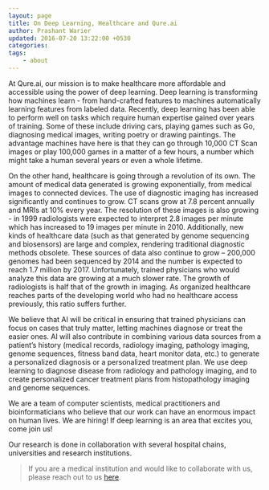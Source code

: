 ```yaml
---
layout: page
title: On Deep Learning, Healthcare and Qure.ai
author: Prashant Warier
updated: 2016-07-20 13:22:00 +0530
categories:
tags:
    - about
---
```


At Qure.ai, our mission is to make healthcare more affordable and accessible using the power of deep learning. Deep learning is transforming how machines learn - from hand-crafted features to machines automatically learning features from labeled data. Recently, deep learning has been able to perform well on tasks which require human expertise gained over years of training. Some of these include driving cars, playing games such as Go, diagnosing medical images, writing poetry or drawing paintings. The advantage machines have here is that they can go through 10,000 CT Scan images or play 100,000 games in a matter of a few hours, a number which might take a human several years or even a whole lifetime.

On the other hand, healthcare is going through a revolution of its own. The amount of medical data generated is growing exponentially, from medical images to connected devices. The use of diagnostic imaging has increased significantly and continues to grow. CT scans grow at  7.8 percent annually and  MRIs at 10% every year.  The resolution of these images is also growing - in 1999 radiologists were expected to interpret 2.8 images per minute which has increased to 19 images per minute in 2010. Additionally, new kinds of healthcare data (such as that generated by genome sequencing and biosensors) are large and complex, rendering traditional diagnostic methods obsolete. These sources of data also continue to grow – 200,000 genomes had been sequenced by 2014 and the number is expected to reach 1.7 million by 2017. Unfortunately, trained physicians who would analyze this data are growing at a much slower rate. The growth of radiologists is half that of the growth in imaging. As organized healthcare reaches parts of the developing world who had no healthcare access previously, this ratio suffers further.

We believe that AI will be critical in ensuring that trained physicians can focus on cases that truly matter, letting machines diagnose or treat the easier ones. AI will also contribute in combining various data sources from a patient’s history (medical records, radiology imaging, pathology imaging, genome sequences, fitness band data, heart monitor data, etc.) to generate a personalized diagnosis or a personalized treatment plan. We use deep learning to diagnose disease from radiology and pathology imaging, and to create personalized cancer treatment plans from histopathology imaging and genome sequences.

We are a team of computer scientists, medical practitioners and bioinformaticians who believe that our work can have an enormous impact on human lives. We are hiring! If deep learning is an area that excites you, come join us!  

Our research is done in collaboration with several hospital chains, universities and research institutions.

>If you are a medical institution and would like to collaborate with us, please reach out to us [here](mailto:prashant.warier@fractalanalytics.com).
